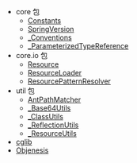 * core 包
    * [Constants](spring-core/core/Constants.md)
    * [SpringVersion](spring-core/core/SpringVersion.md)
    * [_Conventions](spring-core/core/Conventions.md)
    * [_ParameterizedTypeReference](spring-core/core/ParameterizedTypeReference.md)
* core.io 包
    * [Resource](spring-core/io/Resource.md)
    * [ResourceLoader](spring-core/io/ResourceLoader.md)
    * [ResourcePatternResolver](spring-core/io/ResourcePatternResolver.md)
* util 包
    * [AntPathMatcher](spring-core/util/AntPathMatcher.md)
    * [_Base64Utils](spring-core/util/Base64Utils.md)
    * [_ClassUtils](spring-core/util/ClassUtils.md)
    * [_ReflectionUtils](spring-core/util/ReflectionUtils.md)
    * [_ResourceUtils](spring-core/util/ResourceUtils.md)
* [cglib](spring-core/cglib.md)    
* [Objenesis](spring-core/objenesis.md)